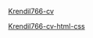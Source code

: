 [Krendil766-cv](https://krendil766.github.io/rsschool-cv/cv)

[Krendil766-cv-html-css](https://krendil766.github.io/rsschool-cv/)